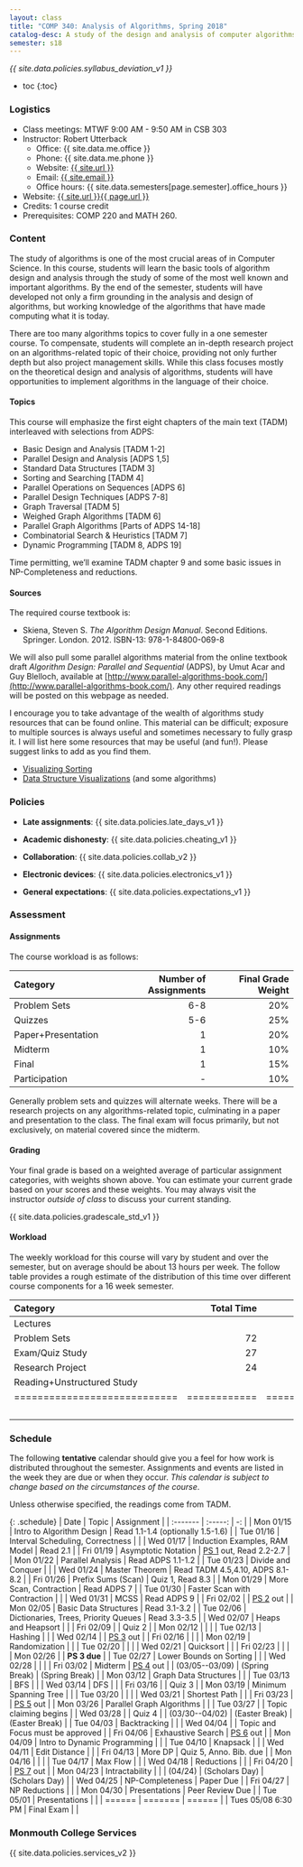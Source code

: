 ```yaml
---
layout: class
title: "COMP 340: Analysis of Algorithms, Spring 2018"
catalog-desc: A study of the design and analysis of computer algorithms. Topics include asymptotic analysis, efficient algorithm design, sorting and order statistics, hashing, binary search trees, graph algorithms, matrix multiplication, and NP completeness. This course begins a more in-depth study in the theory and science of computation.
semester: s18
---
```


*{{ site.data.policies.syllabus_deviation_v1 }}*

* toc
{:toc}

### Logistics

* Class meetings: MTWF 9:00 AM - 9:50 AM in CSB 303
* Instructor: Robert Utterback
  * Office: {{ site.data.me.office }}
  * Phone: {{ site.data.me.phone }}
  * Website: <a href="{{ site.url }}">{{ site.url }}</a>
  * Email: <a href="mailto:{{ site.email }}">{{ site.email }}</a>
  * Office hours: {{ site.data.semesters[page.semester].office_hours }}
* Website: <a href="{{ site.url }}{{ page.url }}">{{ site.url }}{{ page.url }}</a>
* Credits: 1 course credit
* Prerequisites: COMP 220 and MATH 260.

### Content

The study of algorithms is one of the most crucial areas of in
Computer Science. In this course, students will learn the basic tools
of algorithm design and analysis through the study of some of the most
well known and important algorithms. By the end of the semester,
students will have developed not only a firm grounding in the analysis
and design of algorithms, but working knowledge of the algorithms that
have made computing what it is today.  

There are too many algorithms topics to cover fully in a one semester
course. To compensate, students will complete an in-depth research
project on an algorithms-related topic of their choice, providing not
only further depth but also project management skills. While this
class focuses mostly on the theoretical design and analysis of
algorithms, students will have opportunities to implement algorithms
in the language of their choice.

<!-- While it certainly is possible to study algorithms in the absence of -->
<!-- programming, concrete implementations provide a tangible means of -->
<!-- playing with the course material. As a part of the class, students -->
<!-- will implement, in the language of their choice, present and -->
<!-- demonstrate the algorithms from the text. Regular presentations of -->
<!-- code will provide a backdrop for discussions of the relationships -->
<!-- between programming, algorithms and the science of computing. -->

#### Topics

This course will emphasize the first eight chapters of the main text (TADM)
interleaved with selections from ADPS:

* Basic Design and Analysis [TADM 1-2] 
* Parallel Design and Analysis [ADPS 1,5]
* Standard Data Structures [TADM 3]
* Sorting and Searching [TADM 4]
* Parallel Operations on Sequences [ADPS 6]
* Parallel Design Techniques [ADPS 7-8]
* Graph Traversal [TADM 5]
* Weighed Graph Algorithms [TADM 6]
* Parallel Graph Algorithms [Parts of ADPS 14-18]
* Combinatorial Search & Heuristics [TADM 7] 
* Dynamic Programming [TADM 8, ADPS 19]

Time permitting, we’ll examine TADM chapter 9 and some basic issues in
NP-Completeness and reductions.
  
#### Sources

The required course textbook is:

* Skiena, Steven S. *The Algorithm Design Manual*. Second
Editions. Springer. London. 2012.  ISBN-13: 978-1-84800-069-8

We will also pull some parallel algorithms material from the online
textbook draft *Algorithm Design: Parallel and Sequential* (ADPS), by
Umut Acar and Guy Blelloch, available at
[http://www.parallel-algorithms-book.com/](http://www.parallel-algorithms-book.com/). Any
other required readings will be posted on this webpage as needed.

I encourage you to take advantage of the wealth of algorithms study
resources that can be found online. This material can be difficult;
exposure to multiple sources is always useful and sometimes necessary
to fully grasp it. I will list here some resources that may be useful
(and fun!). Please suggest links to add as you find them.

* [Visualizing Sorting](http://panthema.net/2013/sound-of-sorting/)
* [Data Structure Visualizations](http://www.cs.usfca.edu/~galles/visualization/Algorithms.html) (and some algorithms)

### Policies

* **Late assignments**: {{ site.data.policies.late_days_v1 }}

* **Academic dishonesty**: {{ site.data.policies.cheating_v1 }}

* **Collaboration**: {{ site.data.policies.collab_v2 }}

* **Electronic devices**: {{ site.data.policies.electronics_v1 }}

* **General expectations**: {{ site.data.policies.expectations_v1 }}

### Assessment

#### Assignments

The course workload is as follows: 

| Category           | Number of Assignments | Final Grade Weight |
| :-----             |              -------: |                 -: |
| Problem Sets       |                   6-8 |                20% |
| Quizzes            |                   5-6 |                25% |
| Paper+Presentation |                     1 |                20% |
| Midterm            |                     1 |                10% |
| Final              |                     1 |                15% |
| Participation      |                     - |                10% |

Generally problem sets and quizzes will alternate weeks. There will be
a research projects on any algorithms-related topic, culminating in a
paper and presentation to the class. The final exam will focus
primarily, but not exclusively, on material covered since the
midterm.

#### Grading

Your final grade is based on a weighted average of particular
assignment categories, with weights shown above. You can estimate your
current grade based on your scores and these weights. You may always
visit the instructor *outside of class* to discuss your current
standing.

{{ site.data.policies.gradescale_std_v1 }}

#### Workload

The weekly workload for this course will vary by student and over the
semester, but on average should be about 13 hours per week. The follow
table provides a rough estimate of the distribution of this time over
different course components for a 16 week semester.

| Category                     |   Total Time |     Time/Week (Hours) |
| :-----                      |    -------:  |   -----------------:  |
| Lectures                     |              |                   3.3 |
| Problem Sets                 |           72 |                   4.5 |
| Exam/Quiz Study              |           27 |                   1.7 |
| Research Project             |           24 |                   1.5 |
| Reading+Unstructured Study   |              |                     2 |
| ============================ | ============ | ===================== |
|                              |              |                    13 |

### Schedule
The following **tentative** calendar should give you a feel for how
work is distributed throughout the semester. Assignments and events
are listed in the week they are due or when they occur. *This calendar
is subject to change based on the circumstances of the course*.

<!-- (let* ((start-date (org-read-date nil nil "2018-01-15")) -->
<!--        (end-date (org-read-date nil nil "2018-05-02")) -->
<!--        (days (list "Mon" "Tue" "Wed" "Fri")) -->
<!--        (current start-date)) -->
<!--   (while (string< current end-date) -->
<!--     (let* ((time (org-time-string-to-time current)) -->
<!--            (day (format-time-string "%a" time))) -->
<!--       (if (member day days) -->
<!--           (princ (concat (format-time-string "%a %m/%d" time) "\n")))) -->
<!--     (setq current (org-read-date nil nil "++1" nil (org-time-string-to-time current))))) -->

Unless otherwise specified, the readings come from TADM.

{: .schedule}
| Date               | Topic                                | Assignment                        |
| :-------           | :-----:                              | -:                                |
| Mon 01/15          | Intro to Algorithm Design            | Read 1.1-1.4 (optionally 1.5-1.6) |
| Tue 01/16          | Interval Scheduling, Correctness     |                                   |
| Wed 01/17          | Induction Examples, RAM Model        | Read 2.1                          |
| Fri 01/19          | Asymptotic Notation                  | [PS 1](ps1.pdf) out, Read 2.2-2.7 |
| Mon 01/22          | Parallel Analysis                    | Read ADPS 1.1-1.2                 |
| Tue 01/23          | Divide and Conquer                   |                                   |
| Wed 01/24          | Master Theorem                       | Read TADM 4.5,4.10, ADPS 8.1-8.2  |
| Fri 01/26          | Prefix Sums (Scan)                   | Quiz 1, Read 8.3                  |
| Mon 01/29          | More Scan, Contraction               | Read ADPS 7                       |
| Tue 01/30          | Faster Scan with Contraction         |                                   |
| Wed 01/31          | MCSS                                 | Read ADPS 9                       |
| Fri 02/02          |                                      | [PS 2](ps2.pdf) out               |
| Mon 02/05          | Basic Data Structures                | Read 3.1-3.2                      |
| Tue 02/06          | Dictionaries, Trees, Priority Queues | Read 3.3-3.5                      |
| Wed 02/07          | Heaps and Heapsort                   |                                   |
| Fri 02/09          |                                      | Quiz 2                            |
| Mon 02/12          |                                      |                                   |
| Tue 02/13          | Hashing                              |                                   |
| Wed 02/14          |                                      | [PS 3](ps3.pdf) out               |
| Fri 02/16          |                                      |                                   |
| Mon 02/19          | Randomization                        |                                   |
| Tue 02/20          |                                      |                                   |
| Wed 02/21          | Quicksort                            |                                   |
| Fri 02/23          |                                      |                                   |
| Mon 02/26          |                                      | **PS 3 due**                      |
| Tue 02/27          | Lower Bounds on Sorting              |                                   |
| Wed 02/28          |                                      |                                   |
| Fri 03/02          | Midterm                              | [PS 4](ps4.pdf) out               |
| (03/05--03/09)     | (Spring Break)                       | (Spring Break)                    |
| Mon 03/12          | Graph Data Structures                |                                   |
| Tue 03/13          | BFS                                  |                                   |
| Wed 03/14          | DFS                                  |                                   |
| Fri 03/16          |                                      | Quiz 3                            |
| Mon 03/19          | Minimum Spanning Tree                |                                   |
| Tue 03/20          |                                      |                                   |
| Wed 03/21          | Shortest Path                        |                                   |
| Fri 03/23          |                                      | [PS 5](ps5.pdf) out               |
| Mon 03/26          | Parallel Graph Algorithms            |                                   |
| Tue 03/27          |                                      | Topic claiming begins             |
| Wed 03/28          |                                      | Quiz 4                            |
| (03/30--04/02)     | (Easter Break)                       | (Easter Break)                    |
| Tue 04/03          | Backtracking                         |                                   |
| Wed 04/04          |                                      | Topic and Focus must be approved  |
| Fri 04/06          | Exhaustive Search                    | [PS 6](ps6.pdf) out               |
| Mon 04/09          | Intro to Dynamic Programming         |                                   |
| Tue 04/10          | Knapsack                             |                                   |
| Wed 04/11          | Edit Distance                        |                                   |
| Fri 04/13          | More DP                              | Quiz 5, Anno. Bib. due            |
| Mon 04/16          |                                      |                                   |
| Tue 04/17          | Max Flow                             |                                   |
| Wed 04/18          | Reductions                           |                                   |
| Fri 04/20          |                                      | [PS 7](ps7.pdf) out               |
| Mon 04/23          | Intractability                       |                                   |
| (04/24)            | (Scholars Day)                       | (Scholars Day)                    |
| Wed 04/25          | NP-Completeness                      | Paper Due                         |
| Fri 04/27          | NP Reductions                        |                                   |
| Mon 04/30          | Presentations                        | Peer Review Due                   |
| Tue 05/01          | Presentations                        |                                   |
| ======             | =======                              | ======                            |
| Tues 05/08 6:30 PM | Final Exam                           |                                   |

### Monmouth College Services

{{ site.data.policies.services_v2 }}

<!-- Local Variables: -->
<!-- eval: (orgtbl-mode) -->
<!-- End: -->
